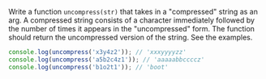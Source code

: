 Write a function `uncompress(str)` that takes in a "compressed" string as an arg. A compressed string consists of a character immediately followed by the number of times it appears in the "uncompressed" form. The function should return the uncompressed version of the string. See the examples.

```js
console.log(uncompress('x3y4z2')); // 'xxxyyyyzz'
console.log(uncompress('a5b2c4z1')); // 'aaaaabbccccz'
console.log(uncompress('b1o2t1')); // 'boot'
```
